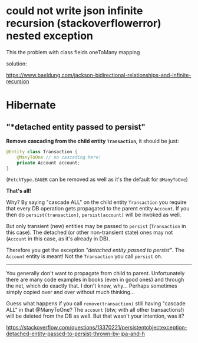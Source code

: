 # could not write json infinite recursion (stackoverflowerror) nested exception 

This the problem with class fields oneToMany mapping

solution:

https://www.baeldung.com/jackson-bidirectional-relationships-and-infinite-recursion



# Hibernate

## "*detached entity passed to persist"

**Remove cascading from the child entity `Transaction`**, it should be just:

```java
@Entity class Transaction {
    @ManyToOne // no cascading here!
    private Account account;
}
```

(`FetchType.EAGER` can be removed as well as it's the default for `@ManyToOne`)

**That's all!**

Why? By saying "cascade ALL" on the child entity `Transaction` you require that every DB operation gets propagated to the parent entity `Account`. If you then do `persist(transaction)`, `persist(account)` will be invoked as well.

But only transient (new) entities may be passed to `persist` (`Transaction` in this case). The detached (or other non-transient state) ones may not (`Account` in this case, as it's already in DB).

Therefore you get the exception *"detached entity passed to persist"*. The `Account` entity is meant! Not the `Transaction` you call `persist` on.

------

You generally don't want to propagate from child to parent. Unfortunately there are many code examples in books (even in good ones) and through the net, which do exactly that. I don't know, why... Perhaps sometimes simply copied over and over without much thinking...

Guess what happens if you call `remove(transaction)` still having "cascade ALL" in that @ManyToOne? The `account` (btw, with all other transactions!) will be deleted from the DB as well. But that wasn't your intention, was it?

https://stackoverflow.com/questions/13370221/persistentobjectexception-detached-entity-passed-to-persist-thrown-by-jpa-and-h



